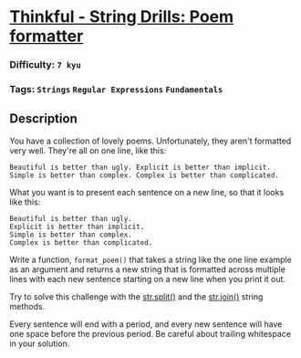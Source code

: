 # [Thinkful - String Drills: Poem formatter](https://www.codewars.com/kata/585af8f645376cda59000200)

### Difficulty: `7 kyu`

### Tags: `Strings` `Regular Expressions` `Fundamentals`

## Description

You have a collection of lovely poems. Unfortunately, they aren't formatted very well. They're all on one line, like this:

```
Beautiful is better than ugly. Explicit is better than implicit. Simple is better than complex. Complex is better than complicated.
```

What you want is to present each sentence on a new line, so that it looks like this:

```
Beautiful is better than ugly.
Explicit is better than implicit.
Simple is better than complex.
Complex is better than complicated.
```

Write a function, `format_poem()` that takes a string like the one line example as an argument and returns a new string that is formatted across multiple lines with each new sentence starting on a new line when you print it out.

Try to solve this challenge with the [str.split()](https://docs.python.org/3/library/stdtypes.html#str.split) and the [str.join()](https://docs.python.org/3/library/stdtypes.html#str.join) string methods.

Every sentence will end with a period, and every new sentence will have one space before the previous period. Be careful about trailing whitespace in your solution.